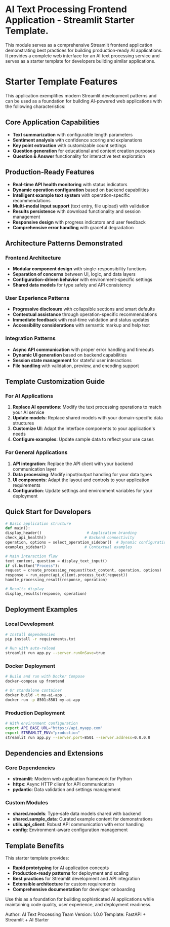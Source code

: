 # AI Text Processing Frontend Application - Streamlit Starter Template.

This module serves as a comprehensive Streamlit frontend application demonstrating best practices
for building production-ready AI applications. It provides a complete web interface for an AI
text processing service and serves as a starter template for developers building similar applications.

# Starter Template Features

This application exemplifies modern Streamlit development patterns and can be used as a foundation
for building AI-powered web applications with the following characteristics:

## Core Application Capabilities
- **Text summarization** with configurable length parameters
- **Sentiment analysis** with confidence scoring and explanations
- **Key point extraction** with customizable count settings
- **Question generation** for educational and content creation purposes
- **Question & Answer** functionality for interactive text exploration

## Production-Ready Features
- **Real-time API health monitoring** with status indicators
- **Dynamic operation configuration** based on backend capabilities
- **Intelligent example text system** with operation-specific recommendations
- **Multi-modal input support** (text entry, file upload) with validation
- **Results persistence** with download functionality and session management
- **Responsive design** with progress indicators and user feedback
- **Comprehensive error handling** with graceful degradation

## Architecture Patterns Demonstrated

### Frontend Architecture
- **Modular component design** with single-responsibility functions
- **Separation of concerns** between UI, logic, and data layers
- **Configuration-driven behavior** with environment-specific settings
- **Shared data models** for type safety and API consistency

### User Experience Patterns
- **Progressive disclosure** with collapsible sections and smart defaults
- **Contextual assistance** through operation-specific recommendations
- **Immediate feedback** with real-time validation and status updates
- **Accessibility considerations** with semantic markup and help text

### Integration Patterns
- **Async API communication** with proper error handling and timeouts
- **Dynamic UI generation** based on backend capabilities
- **Session state management** for stateful user interactions
- **File handling** with validation, preview, and encoding support

## Template Customization Guide

### For AI Applications
1. **Replace AI operations**: Modify the text processing operations to match your AI service
2. **Update models**: Replace shared models with your domain-specific data structures
3. **Customize UI**: Adapt the interface components to your application's needs
4. **Configure examples**: Update sample data to reflect your use cases

### For General Applications
1. **API integration**: Replace the API client with your backend communication layer
2. **Data processing**: Modify input/output handling for your data types
3. **UI components**: Adapt the layout and controls to your application requirements
4. **Configuration**: Update settings and environment variables for your deployment

## Quick Start for Developers

```python
# Basic application structure
def main():
display_header()                    # Application branding
check_api_health()                 # Backend connectivity
operation, options = select_operation_sidebar()  # Dynamic configuration
examples_sidebar()                 # Contextual examples

# Main interaction flow
text_content, question = display_text_input()
if st.button("Process"):
request = create_processing_request(text_content, operation, options)
response = run_async(api_client.process_text(request))
handle_processing_result(response, operation)

# Results display
display_results(response, operation)
```

## Deployment Examples

### Local Development
```bash
# Install dependencies
pip install -r requirements.txt

# Run with auto-reload
streamlit run app.py --server.runOnSave=true
```

### Docker Deployment
```bash
# Build and run with Docker Compose
docker-compose up frontend

# Or standalone container
docker build -t my-ai-app .
docker run -p 8501:8501 my-ai-app
```

### Production Deployment
```bash
# With environment configuration
export API_BASE_URL="https://api.myapp.com"
export STREAMLIT_ENV="production"
streamlit run app.py --server.port=8501 --server.address=0.0.0.0
```

## Dependencies and Extensions

### Core Dependencies
- **streamlit**: Modern web application framework for Python
- **httpx**: Async HTTP client for API communication
- **pydantic**: Data validation and settings management

### Custom Modules
- **shared.models**: Type-safe data models shared with backend
- **shared.sample_data**: Curated example content for demonstrations
- **utils.api_client**: Robust API communication with error handling
- **config**: Environment-aware configuration management

## Template Benefits

This starter template provides:
- **Rapid prototyping** for AI application concepts
- **Production-ready patterns** for deployment and scaling
- **Best practices** for Streamlit development and API integration
- **Extensible architecture** for custom requirements
- **Comprehensive documentation** for developer onboarding

Use this as a foundation for building sophisticated AI applications while maintaining
code quality, user experience, and deployment readiness.

Author: AI Text Processing Team
Version: 1.0.0
Template: FastAPI + Streamlit + AI Starter
